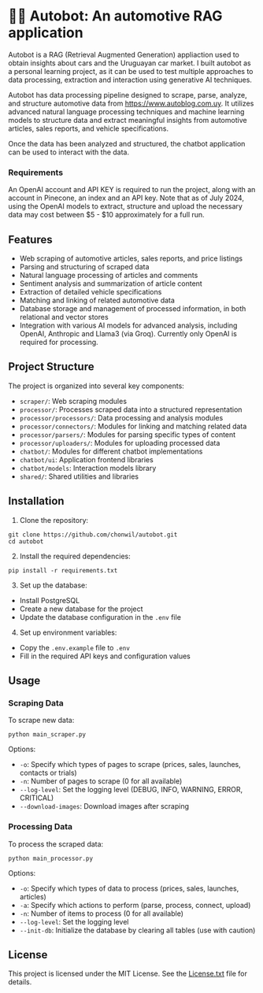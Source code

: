 # 🚗🤖 Autobot: An automotive RAG application 

Autobot is a RAG (Retrieval Augmented Generation) appliaction used to obtain insights about cars and the Uruguayan car market. I built autobot as a personal learning project, as it can be used to test multiple approaches to data processing, extraction and interaction using generative AI techniques.

Autobot has data processing pipeline designed to scrape, parse, analyze, and structure automotive data from https://www.autoblog.com.uy. It utilizes advanced natural language processing techniques and machine learning models to structure data and extract meaningful insights from automotive articles, sales reports, and vehicle specifications.

Once the data has been analyzed and structured, the chatbot application can be used to interact with the data.

### Requirements

An OpenAI account and API KEY is required to run the project, along with an account in Pinecone, an index and an API key. Note that as of July 2024, using the OpenAI models to extract, structure and upload the necessary data may cost between $5 - $10 approximately for a full run.


## Features

- Web scraping of automotive articles, sales reports, and price listings
- Parsing and structuring of scraped data
- Natural language processing of articles and comments
- Sentiment analysis and summarization of article content
- Extraction of detailed vehicle specifications
- Matching and linking of related automotive data
- Database storage and management of processed information, in both relational and vector stores
- Integration with various AI models for advanced analysis, including OpenAI, Anthropic and Llama3 (via Groq). Currently only OpenAI is required for processing.

## Project Structure

The project is organized into several key components:

- `scraper/`: Web scraping modules
- `processor/`: Processes scraped data into a structured representation
- `processor/processors/`: Data processing and analysis modules
- `processor/connectors/`: Modules for linking and matching related data
- `processor/parsers/`: Modules for parsing specific types of content
- `processor/uploaders/`: Modules for uploading processed data
- `chatbot/`: Modules for different chatbot implementations
- `chatbot/ui`: Application frontend libraries
- `chatbot/models`: Interaction models library
- `shared/`: Shared utilities and libraries

## Installation

1. Clone the repository:

```
git clone https://github.com/chonwil/autobot.git
cd autobot
```

2. Install the required dependencies:

```
pip install -r requirements.txt
```

3. Set up the database:
- Install PostgreSQL
- Create a new database for the project
- Update the database configuration in the `.env` file

4. Set up environment variables:
- Copy the `.env.example` file to `.env`
- Fill in the required API keys and configuration values

## Usage

### Scraping Data

To scrape new data:

```
python main_scraper.py
```

Options:
- `-o`: Specify which types of pages to scrape (prices, sales, launches, contacts or trials)
- `-n`: Number of pages to scrape (0 for all available)
- `--log-level`: Set the logging level (DEBUG, INFO, WARNING, ERROR, CRITICAL)
- `--download-images`: Download images after scraping

### Processing Data

To process the scraped data:

```
python main_processor.py
```

Options:
- `-o`: Specify which types of data to process (prices, sales, launches, articles)
- `-a`: Specify which actions to perform (parse, process, connect, upload)
- `-n`: Number of items to process (0 for all available)
- `--log-level`: Set the logging level
- `--init-db`: Initialize the database by clearing all tables (use with caution)

## License

This project is licensed under the MIT License. See the [License.txt](License.txt) file for details.